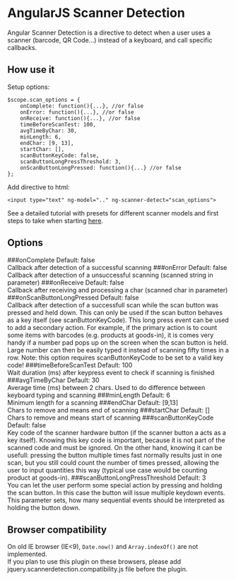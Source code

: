 AngularJS Scanner Detection
========================

Angular Scanner Detection is a directive to detect when a user uses a scanner (barcode, QR Code...) instead of a keyboard, and call specific callbacks.


How use it
----------
Setup options: 

    $scope.scan_options = {
    	onComplete: function(){...}, //or false 
        onError: function(){...}, //or false 
        onReceive: function(){...}, //or false 
        timeBeforeScanTest: 100,
        avgTimeByChar: 30,
        minLength: 6,
        endChar: [9, 13],
        startChar: [],
        scanButtonKeyCode: false, 
        scanButtonLongPressThreshold: 3,
        onScanButtonLongPressed: function(){...} //or false
    };
    
Add directive to html:

    <input type="text" ng-model=".." ng-scanner-detect="scan_options">

	
See a detailed tutorial with presets for different scanner models and first steps to take when starting [here](http://a.kabachnik.info/jquery-scannerdetection-tutorial.html).


Options
-------
###onComplete
Default: false  
Callback after detection of a successful scanning
###onError
Default: false  
Callback after detection of a unsuccessful scanning (scanned string in parameter)
###onReceive
Default: false  
Callback after receiving and processing a char (scanned char in parameter)
###onScanButtonLongPressed
Default: false  
Callback after detection of a successfull scan while the scan button was pressed and held down. This can only be used if the scan button behaves as a key itself (see scanButtonKeyCode). This long press event can be used to add a secondary action. For example, if the primary action is to count some items with barcodes (e.g. products at goods-in), it is comes very handy if a number pad pops up on the screen when the scan button is held. Large number can then be easily typed it instead of scanning fifty times in a row. 
Note: this option requires scanButtonKeyCode to be set to a valid key code!
###timeBeforeScanTest
Default: 100  
Wait duration (ms) after keypress event to check if scanning is finished
###avgTimeByChar
Default: 30  
Average time (ms) between 2 chars. Used to do difference between keyboard typing and scanning
###minLength
Default: 6  
Minimum length for a scanning
###endChar
Default: [9,13]  
Chars to remove and means end of scanning
###startChar
Default: []  
Chars to remove and means start of scanning
###scanButtonKeyCode
Default: false  
Key code of the scanner hardware button (if the scanner button a acts as a key itself). Knowing this key code is important, because it is not part of the scanned code and must be ignored. On the other hand, knowing it can be usefull: pressing the button multiple times fast normally results just in one scan, but you still could count the number of times pressed, allowing the user to input quantities this way (typical use case would be counting product at goods-in). 
###scanButtonLongPressThreshold
Default: 3  
You can let the user perform some special action by pressing and holding the scan button. In this case the button will issue multiple keydown events. This parameter sets, how many sequential events should be interpreted as holding the button down.  

Browser compatibility
---------------------
On old IE browser (IE<9), `Date.now()` and `Array.indexOf()` are not implemented.  
If you plan to use this plugin on these browsers, please add jquery.scannerdetection.compatibility.js file before the plugin.
